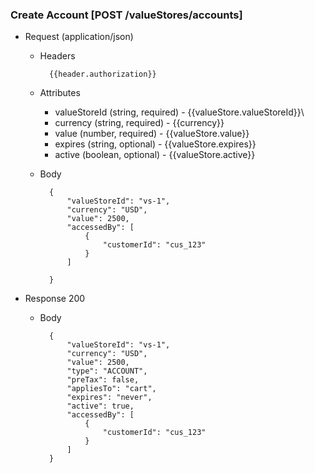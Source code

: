 ### Create Account [POST /valueStores/accounts]

+ Request (application/json)
    + Headers
    
            {{header.authorization}}

    + Attributes
        + valueStoreId (string, required) - {{valueStore.valueStoreId}}\
        + currency (string, required) - {{currency}}
        + value (number, required) - {{valueStore.value}}
        + expires (string, optional) - {{valueStore.expires}}
        + active (boolean, optional) - {{valueStore.active}}
        
    + Body 
    
            {
                "valueStoreId": "vs-1",
                "currency": "USD",
                "value": 2500,
                "accessedBy": [
                    {
                        "customerId": "cus_123"        
                    }
                ]
                
            }
    
+ Response 200

    + Body
    
            {
                "valueStoreId": "vs-1",
                "currency": "USD",
                "value": 2500, 
                "type": "ACCOUNT",
                "preTax": false,
                "appliesTo": "cart",
                "expires": "never",
                "active": true,
                "accessedBy": [
                    {
                        "customerId": "cus_123"        
                    }
                ]
            }
